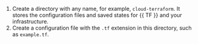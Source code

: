 1. Create a directory with any name, for example, `cloud-terraform`. It stores the configuration files and saved states for {{ TF }} and your infrastructure.
1. Create a configuration file with the `.tf` extension in this directory, such as `example.tf`.

